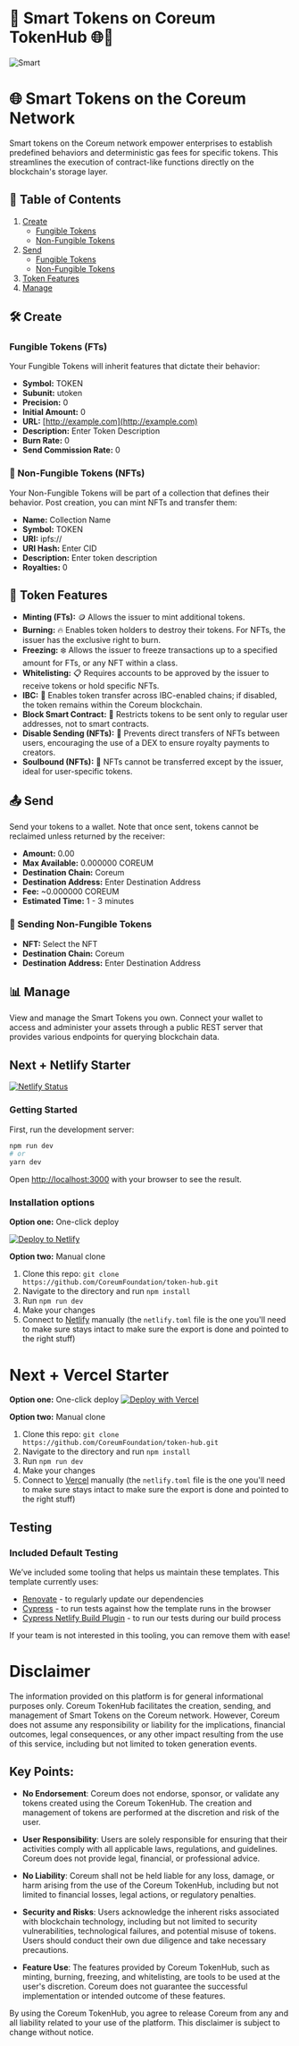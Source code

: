 # 🧠 Smart Tokens on Coreum TokenHub 🌐🔗

![Smart](./public/images/smart.png)


# 🌐 Smart Tokens on the Coreum Network

Smart tokens on the Coreum network empower enterprises to establish predefined behaviors and deterministic gas fees for specific tokens. This streamlines the execution of contract-like functions directly on the blockchain's storage layer.

## 📑 Table of Contents
1. [Create](#create)
   - [Fungible Tokens](#fungible-tokens-fts)
   - [Non-Fungible Tokens](#non-fungible-tokens-nfts)
2. [Send](#send)
   - [Fungible Tokens](#sending-fungible-tokens)
   - [Non-Fungible Tokens](#sending-non-fungible-tokens)
3. [Token Features](#token-features)
4. [Manage](#manage)


## 🛠️ Create

### Fungible Tokens (FTs)
Your Fungible Tokens will inherit features that dictate their behavior:
- **Symbol:** TOKEN
- **Subunit:** utoken
- **Precision:** 0
- **Initial Amount:** 0
- **URL:** [http://example.com](http://example.com)
- **Description:** Enter Token Description
- **Burn Rate:** 0
- **Send Commission Rate:** 0

### 🎨 Non-Fungible Tokens (NFTs)
Your Non-Fungible Tokens will be part of a collection that defines their behavior. Post creation, you can mint NFTs and transfer them:
- **Name:** Collection Name
- **Symbol:** TOKEN
- **URI:** ipfs://
- **URI Hash:** Enter CID
- **Description:** Enter token description
- **Royalties:** 0

## 🌟 Token Features

- **Minting (FTs):** 🪙 Allows the issuer to mint additional tokens.
- **Burning:** 🔥 Enables token holders to destroy their tokens. For NFTs, the issuer has the exclusive right to burn.
- **Freezing:** ❄️ Allows the issuer to freeze transactions up to a specified amount for FTs, or any NFT within a class.
- **Whitelisting:** 📋 Requires accounts to be approved by the issuer to receive tokens or hold specific NFTs.
- **IBC:** 🌉 Enables token transfer across IBC-enabled chains; if disabled, the token remains within the Coreum blockchain.
- **Block Smart Contract:** 🚫 Restricts tokens to be sent only to regular user addresses, not to smart contracts.
- **Disable Sending (NFTs):** 🛑 Prevents direct transfers of NFTs between users, encouraging the use of a DEX to ensure royalty payments to creators.
- **Soulbound (NFTs):** 🧬 NFTs cannot be transferred except by the issuer, ideal for user-specific tokens.

## 📤 Send

Send your tokens to a wallet. Note that once sent, tokens cannot be reclaimed unless returned by the receiver:
- **Amount:** 0.00
- **Max Available:** 0.000000 COREUM
- **Destination Chain:** Coreum
- **Destination Address:** Enter Destination Address
- **Fee:** ~0.000000 COREUM
- **Estimated Time:** 1 - 3 minutes

### 🔄 Sending Non-Fungible Tokens
- **NFT:** Select the NFT
- **Destination Chain:** Coreum
- **Destination Address:** Enter Destination Address

## 📊 Manage

View and manage the Smart Tokens you own. Connect your wallet to access and administer your assets through a public REST server that provides various endpoints for querying blockchain data.

## Next + Netlify Starter

[![Netlify Status](https://api.netlify.com/api/v1/badges/46648482-644c-4c80-bafb-872057e51b6b/deploy-status)](https://app.netlify.com/sites/next-dev-starter/deploys)

### Getting Started

First, run the development server:

```bash
npm run dev
# or
yarn dev
```

Open [http://localhost:3000](http://localhost:3000) with your browser to see the result.

### Installation options

**Option one:** One-click deploy

[![Deploy to Netlify](https://www.netlify.com/img/deploy/button.svg)](https://app.netlify.com/start/deploy?repository=https://github.com/CoreumFoundation/token-hub)

**Option two:** Manual clone

1. Clone this repo: `git clone https://github.com/CoreumFoundation/token-hub.git`
2. Navigate to the directory and run `npm install`
3. Run `npm run dev`
4. Make your changes
5. Connect to [Netlify](https://url.netlify.com/Bk4UicocL) manually (the `netlify.toml` file is the one you'll need to make sure stays intact to make sure the export is done and pointed to the right stuff)


# Next + Vercel Starter

**Option one:** One-click deploy
[![Deploy with Vercel](https://vercel.com/button)](https://vercel.com/new/clone?repository-url=https%3A%2F%2Fgithub.com%2FCoreumFoundation%2Ftoken-hub)

**Option two:** Manual clone
1. Clone this repo: `git clone https://github.com/CoreumFoundation/token-hub.git`
2. Navigate to the directory and run `npm install`
3. Run `npm run dev`
4. Make your changes
5. Connect to [Vercel](https://vercel.com/) manually (the `netlify.toml` file is the one you'll need to make sure stays intact to make sure the export is done and pointed to the right stuff)

## Testing

### Included Default Testing

We’ve included some tooling that helps us maintain these templates. This template currently uses:

- [Renovate](https://www.mend.io/free-developer-tools/renovate/) - to regularly update our dependencies
- [Cypress](https://www.cypress.io/) - to run tests against how the template runs in the browser
- [Cypress Netlify Build Plugin](https://github.com/cypress-io/netlify-plugin-cypress) - to run our tests during our build process

If your team is not interested in this tooling, you can remove them with ease!

# Disclaimer

The information provided on this platform is for general informational purposes only. Coreum TokenHub facilitates the creation, sending, and management of Smart Tokens on the Coreum network. However, Coreum does not assume any responsibility or liability for the implications, financial outcomes, legal consequences, or any other impact resulting from the use of this service, including but not limited to token generation events.

## Key Points:

- **No Endorsement**: Coreum does not endorse, sponsor, or validate any tokens created using the Coreum TokenHub. The creation and management of tokens are performed at the discretion and risk of the user.
  
- **User Responsibility**: Users are solely responsible for ensuring that their activities comply with all applicable laws, regulations, and guidelines. Coreum does not provide legal, financial, or professional advice.
  
- **No Liability**: Coreum shall not be held liable for any loss, damage, or harm arising from the use of the Coreum TokenHub, including but not limited to financial losses, legal actions, or regulatory penalties.
  
- **Security and Risks**: Users acknowledge the inherent risks associated with blockchain technology, including but not limited to security vulnerabilities, technological failures, and potential misuse of tokens. Users should conduct their own due diligence and take necessary precautions.
  
- **Feature Use**: The features provided by Coreum TokenHub, such as minting, burning, freezing, and whitelisting, are tools to be used at the user's discretion. Coreum does not guarantee the successful implementation or intended outcome of these features.

By using the Coreum TokenHub, you agree to release Coreum from any and all liability related to your use of the platform. This disclaimer is subject to change without notice.


